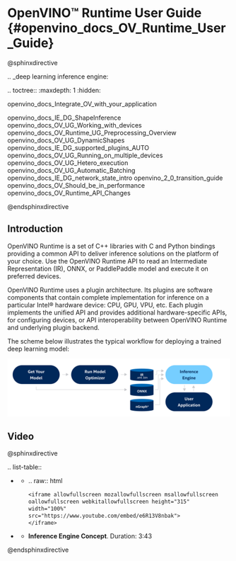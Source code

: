 # OpenVINO™ Runtime User Guide {#openvino_docs_OV_Runtime_User_Guide}

@sphinxdirective

.. _deep learning inference engine:

.. toctree::
   :maxdepth: 1
   :hidden:

   openvino_docs_Integrate_OV_with_your_application
   <!-- should be a part of Integrate OV in user application -->
   openvino_docs_IE_DG_ShapeInference
   openvino_docs_OV_UG_Working_with_devices
   openvino_docs_OV_Runtime_UG_Preprocessing_Overview
   openvino_docs_OV_UG_DynamicShapes
   openvino_docs_IE_DG_supported_plugins_AUTO
   openvino_docs_OV_UG_Running_on_multiple_devices
   openvino_docs_OV_UG_Hetero_execution
   openvino_docs_OV_UG_Automatic_Batching
   openvino_docs_IE_DG_network_state_intro
   openvino_2_0_transition_guide
   openvino_docs_OV_Should_be_in_performance
   openvino_docs_OV_Runtime_API_Changes

@endsphinxdirective

## Introduction
OpenVINO Runtime is a set of C++ libraries with C and Python bindings providing a common API to deliver inference solutions on the platform of your choice. Use the OpenVINO Runtime API to read an Intermediate Representation (IR), ONNX, or PaddlePaddle model and execute it on preferred devices.

OpenVINO Runtime uses a plugin architecture. Its plugins are software components that contain complete implementation for inference on a particular Intel® hardware device: CPU, GPU, VPU, etc. Each plugin implements the unified API and provides additional hardware-specific APIs, for configuring devices, or API interoperability between OpenVINO Runtime and underlying plugin backend.
 
The scheme below illustrates the typical workflow for deploying a trained deep learning model: 

<!-- TODO: need to update the picture below with PDPD files -->
![](img/BASIC_FLOW_IE_C.svg)


## Video

@sphinxdirective

.. list-table::

   * - .. raw:: html

           <iframe allowfullscreen mozallowfullscreen msallowfullscreen oallowfullscreen webkitallowfullscreen height="315" width="100%"
           src="https://www.youtube.com/embed/e6R13V8nbak">
           </iframe>
   * - **Inference Engine Concept**. Duration: 3:43
     
@endsphinxdirective
